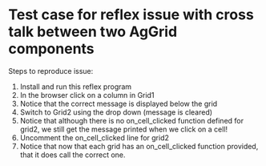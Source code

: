 # Test case for reflex issue with cross talk between two AgGrid components

Steps to reproduce issue:

1. Install and run this reflex program
2. In the browser click on a column in Grid1
3. Notice that the correct message is displayed below the grid
4. Switch to Grid2 using the drop down (message is cleared)
5. Notice that although there is no on_cell_clicked function defined for grid2, we still get the message printed when we click on a cell!
6. Uncomment the on_cell_clicked line for grid2
7. Notice that now that each grid has an on_cell_clicked function provided, that it does call the correct one.